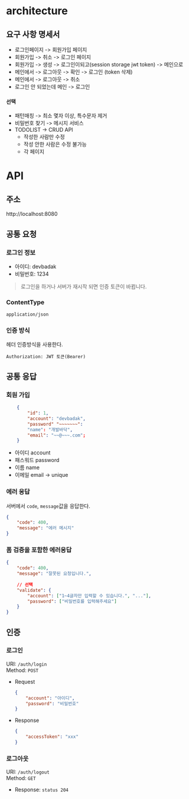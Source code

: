 # architecture   
## 요구 사항 명세서           

* 로그인페이지 -> 회원가입 페이지
* 회원가입 -> 취소 -> 로그인 페이지
* 회원가입 -> 생성 -> 로그인이되고(session storage jwt token) -> 메인으로 
* 메인에서 -> 로그아웃 -> 확인 -> 로그인 (token 삭제)   
* 메인에서 -> 로그아웃 -> 취소    
* 로그인 안 되었는데 메인 -> 로그인        
       
#### 선택 
* 패턴매칭 -> 최소 몇자 이상, 특수문자 제거   
* 비밀번호 찾기 -> 메시지 서비스
* TODOLIST -> CRUD API 
  * 작성한 사람만 수정
  * 작성 안한 사람은 수정 불가능
  * 각 페이지 

# API
## 주소
http://localhost:8080   
    
## 공통 요청
### 로그인 정보

* 아이디: devbadak
* 비밀번호: 1234

> 로그인을 하거나 서버가 재시작 되면 인증 토큰이 바뀝니다.

### ContentType

`application/json`

### 인증 방식

헤더 인증방식을 사용한다.

`Authorization: JWT 토큰(Bearer)`   

## 공통 응답
### 회원 가입 
```json
    {
        "id": 1,
        "account": "devbadak",
        "password" "~~~~~~~": 
        "name": "개발바닥",
        "email": "~~@~~~.com";
    }
```  
   
* 아이디 account 
* 패스워드 password
* 이름 name
* 이메일 email -> unique  
     
### 에러 응답

서버에서 `code`, `message`값을 응답한다.

```json
{
    "code": 400,
    "message": "에러 메시지"
}
```

### 폼 검증을 포함한 에러응답

```json
{
    "code": 400,
    "message": "잘못된 요청입니다.",
    
    // 선택  
    "validate": {
        "account": ["1~4글자만 입력할 수 있습니다.", "..."],
        "password": ["비밀번호를 입력해주세요"]
    }
}
```

## 인증

### 로그인
URI: `/auth/login`  
Method: `POST`

- Request
 
    ```json
    {
        "account": "아이디",
        "password": "비밀번호"
    }
    ```

- Response

    ```json
    {
        "accessToken": "xxx"
    }
    ```

### 로그아웃
URI: `/auth/logout`  
Method: `GET`  

- Response: `status 204`
